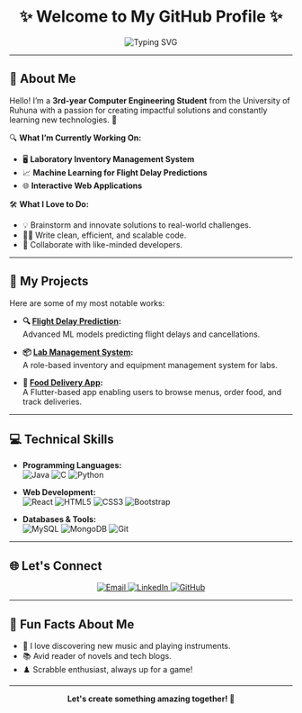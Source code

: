 <h1 align="center">✨ Welcome to My GitHub Profile ✨</h1>

<p align="center">
  <img src="https://readme-typing-svg.herokuapp.com?font=Roboto&color=FF5733&size=30&center=true&vCenter=true&width=600&lines=Hi,+I'm+Oshinika+👋;Passionate+Developer+and+Creator;Exploring+New+Technologies;Building+Innovative+Solutions!" alt="Typing SVG" />
</p>

---

## 🌟 About Me

Hello! I’m a **3rd-year Computer Engineering Student** from the University of Ruhuna with a passion for creating impactful solutions and constantly learning new technologies. 🚀

🔍 **What I’m Currently Working On:**
- 🖥️ **Laboratory Inventory Management System**
- 📈 **Machine Learning for Flight Delay Predictions**
- 🌐 **Interactive Web Applications**

🛠️ **What I Love to Do:**
- 💡 Brainstorm and innovate solutions to real-world challenges.
- 👩‍💻 Write clean, efficient, and scalable code.
- 🤝 Collaborate with like-minded developers.

---

## 📌 My Projects

Here are some of my most notable works:

- **🔍 [Flight Delay Prediction](https://github.com/oshinika/Flight_Cancellation_Prediction):**  
  Advanced ML models predicting flight delays and cancellations.  

- **📦 [Lab Management System](https://github.com/oshinika/Lab_Management_System):**  
  A role-based inventory and equipment management system for labs.

- **📱 [Food Delivery App](https://github.com/oshinika/Food_Ordering_Application):**  
  A Flutter-based app enabling users to browse menus, order food, and track deliveries.

---

## 💻 Technical Skills

- **Programming Languages:**  
  ![Java](https://img.shields.io/badge/Java-%23ED8B00.svg?style=for-the-badge&logo=java&logoColor=white)
  ![C](https://img.shields.io/badge/C-%2300599C.svg?style=for-the-badge&logo=c&logoColor=white)
  ![Python](https://img.shields.io/badge/Python-3670A0?style=for-the-badge&logo=python&logoColor=ffdd54)

- **Web Development:**  
  ![React](https://img.shields.io/badge/React-%2320232a.svg?style=for-the-badge&logo=react&logoColor=%2361DAFB)
  ![HTML5](https://img.shields.io/badge/HTML5-%23E34F26.svg?style=for-the-badge&logo=html5&logoColor=white)
  ![CSS3](https://img.shields.io/badge/CSS3-%231572B6.svg?style=for-the-badge&logo=css3&logoColor=white)
  ![Bootstrap](https://img.shields.io/badge/Bootstrap-%23563D7C.svg?style=for-the-badge&logo=bootstrap&logoColor=white)

- **Databases & Tools:**  
  ![MySQL](https://img.shields.io/badge/MySQL-%2300f.svg?style=for-the-badge&logo=mysql&logoColor=white)
  ![MongoDB](https://img.shields.io/badge/MongoDB-%2347A248.svg?style=for-the-badge&logo=mongodb&logoColor=white)
  ![Git](https://img.shields.io/badge/Git-%23F05033.svg?style=for-the-badge&logo=git&logoColor=white)


---

## 🌐 Let's Connect

<p align="center">
  <a href="mailto:oshinika@example.com">
    <img src="https://img.shields.io/badge/Email-D14836?style=for-the-badge&logo=gmail&logoColor=white" alt="Email" />
  </a>
  <a href="https://www.linkedin.com/in/oshinika-ranasinghe">
    <img src="https://img.shields.io/badge/LinkedIn-%230077B5.svg?style=for-the-badge&logo=linkedin&logoColor=white" alt="LinkedIn" />
  </a>
  <a href="https://github.com/oshinika">
    <img src="https://img.shields.io/badge/GitHub-%23181717.svg?style=for-the-badge&logo=github&logoColor=white" alt="GitHub" />
  </a>
</p>

---

## 🌟 Fun Facts About Me

- 🎵 I love discovering new music and playing instruments.  
- 📚 Avid reader of novels and tech blogs.  
- ♟️ Scrabble enthusiast, always up for a game!

---

<p align="center">
  <b>Let's create something amazing together! 🌟</b>
</p>
